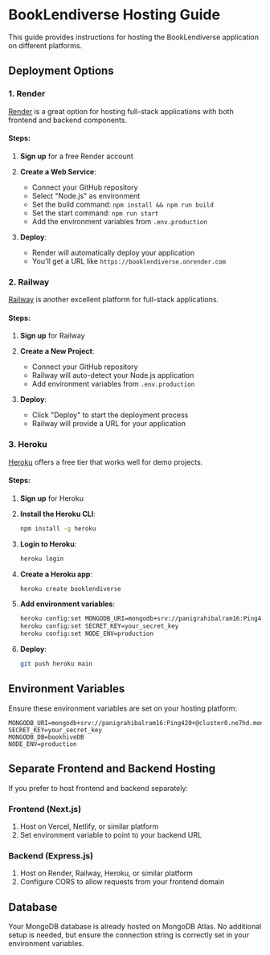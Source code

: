 # BookLendiverse Hosting Guide

This guide provides instructions for hosting the BookLendiverse application on different platforms.

## Deployment Options

### 1. Render

[Render](https://render.com/) is a great option for hosting full-stack applications with both frontend and backend components.

#### Steps:

1. **Sign up** for a free Render account
2. **Create a Web Service**:
   - Connect your GitHub repository
   - Select "Node.js" as environment
   - Set the build command: `npm install && npm run build`
   - Set the start command: `npm run start`
   - Add the environment variables from `.env.production`

3. **Deploy**:
   - Render will automatically deploy your application
   - You'll get a URL like `https://booklendiverse.onrender.com`

### 2. Railway

[Railway](https://railway.app/) is another excellent platform for full-stack applications.

#### Steps:

1. **Sign up** for Railway
2. **Create a New Project**:
   - Connect your GitHub repository
   - Railway will auto-detect your Node.js application
   - Add environment variables from `.env.production`

3. **Deploy**:
   - Click "Deploy" to start the deployment process
   - Railway will provide a URL for your application

### 3. Heroku

[Heroku](https://heroku.com/) offers a free tier that works well for demo projects.

#### Steps:

1. **Sign up** for Heroku
2. **Install the Heroku CLI**:
   ```bash
   npm install -g heroku
   ```

3. **Login to Heroku**:
   ```bash
   heroku login
   ```

4. **Create a Heroku app**:
   ```bash
   heroku create booklendiverse
   ```

5. **Add environment variables**:
   ```bash
   heroku config:set MONGODB_URI=mongodb+srv://panigrahibalram16:Ping420+@cluster0.ne7hd.mongodb.net/bookhiveDB
   heroku config:set SECRET_KEY=your_secret_key
   heroku config:set NODE_ENV=production
   ```

6. **Deploy**:
   ```bash
   git push heroku main
   ```

## Environment Variables

Ensure these environment variables are set on your hosting platform:

```
MONGODB_URI=mongodb+srv://panigrahibalram16:Ping420+@cluster0.ne7hd.mongodb.net/bookhiveDB
SECRET_KEY=your_secret_key
MONGODB_DB=bookhiveDB
NODE_ENV=production
```

## Separate Frontend and Backend Hosting

If you prefer to host frontend and backend separately:

### Frontend (Next.js)

1. Host on Vercel, Netlify, or similar platform
2. Set environment variable to point to your backend URL

### Backend (Express.js)

1. Host on Render, Railway, Heroku, or similar platform
2. Configure CORS to allow requests from your frontend domain

## Database

Your MongoDB database is already hosted on MongoDB Atlas. No additional setup is needed, but ensure the connection string is correctly set in your environment variables. 